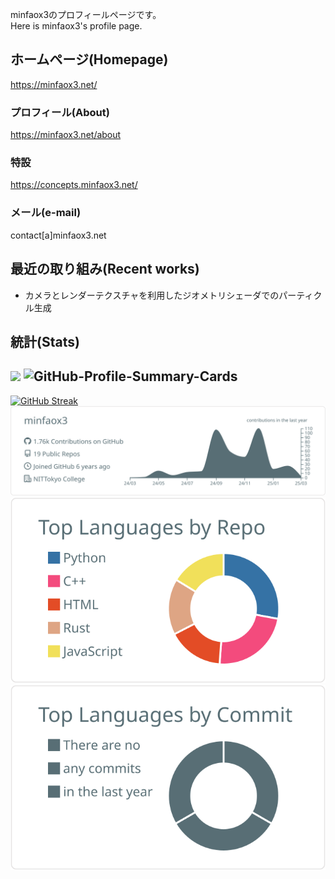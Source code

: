 minfaox3のプロフィールページです。  
Here is minfaox3's profile page.  

## ホームページ(Homepage)
https://minfaox3.net/

### プロフィール(About)
https://minfaox3.net/about

### 特設
https://concepts.minfaox3.net/

### メール(e-mail)
contact[a]minfaox3.net

## 最近の取り組み(Recent works)
* カメラとレンダーテクスチャを利用したジオメトリシェーダでのパーティクル生成

## 統計(Stats)
![](https://komarev.com/ghpvc/?username=minfaox3&color=brightgreen) ![GitHub-Profile-Summary-Cards](https://github.com/minfaox3/minfaox3/workflows/GitHub-Profile-Summary-Cards/badge.svg)
---
[![GitHub Streak](https://streak-stats.demolab.com/?user=minfaox3)](https://git.io/streak-stats)  
[![](https://raw.githubusercontent.com/minfaox3/minfaox3/main/profile-summary-card-output/default/0-profile-details.svg)](https://github.com/vn7n24fzkq/github-profile-summary-cards)
[![](https://raw.githubusercontent.com/minfaox3/minfaox3/master/profile-summary-card-output/default/1-repos-per-language.svg)](https://github.com/vn7n24fzkq/github-profile-summary-cards)
[![](https://raw.githubusercontent.com/minfaox3/minfaox3/master/profile-summary-card-output/default/2-most-commit-language.svg)](https://github.com/vn7n24fzkq/github-profile-summary-cards)
